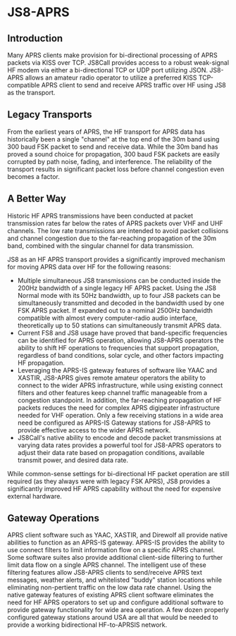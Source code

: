# JS8-APRS

## Introduction
Many APRS clients make provision for bi-directional processing of APRS packets via KISS over TCP.  JS8Call provides access to a robust weak-signal HF modem via either a bi-directional TCP or UDP port utilizing JSON.  JS8-APRS allows an amateur radio operator to utilize a preferred KISS TCP-compatible APRS client to send and receive APRS traffic over HF using JS8 as the transport.

## Legacy Transports
From the earliest years of APRS, the HF transport for APRS data has historically been a single "channel" at the top end of the 30m band using 300 baud FSK packet to send and receive data.  While the 30m band has proved a sound choice for propagation, 300 baud FSK packets are easily corrupted by path noise, fading, and interference.  The reliability of the transport results in significant packet loss before channel congestion even becomes a factor.

## A Better Way
Historic HF APRS transmissions have been conducted at packet transmission rates far below the rates of APRS packets over VHF and UHF channels.  The low rate transmissions are intended to avoid packet collisions and channel congestion due to the far-reaching propagation of the 30m band, combined with the singular channel for data transmission.

JS8 as an HF APRS transport provides a significantly improved mechanism for moving APRS data over HF for the following reasons:

- Multiple simultaneous JS8 transmissions can be conducted inside the 200Hz bandwidth of a single legacy HF APRS packet.  Using the JS8 Normal mode with its 50Hz bandwidth, up to four JS8 packets can be simultaneously transmitted and decoded in the bandwidth used by one FSK APRS packet.  If expanded out to a nominal 2500Hz bandwidth compatible with almost every computer-radio audio interface, theoretically up to 50 stations can simultaneously transmit APRS data.
- Current FS8 and JS8 usage have proved that band-specific frequencies can be identified for APRS operation, allowing JS8-APRS operators the ability to shift HF operations to frequencies that support propagation, regardless of band conditions, solar cycle, and other factors impacting HF propagation.
- Leveraging the APRS-IS gateway features of software like YAAC and XASTIR, JS8-APRS gives remote amateur operators the ability to connect to the wider APRS infrastructure, while using existing connect filters and other features keep channel traffic manageable from a congestion standpoint.  In addition, the far-reaching propagation of HF packets reduces the need for complex APRS digipeater infrastructure needed for VHF operation.  Only a few receiving stations in a wide area need be configured as APRS-IS Gateway stations for JS8-APRS to provide effective access to the wider APRS network.
- JS8Call's native ability to encode and decode packet transmissions at varying data rates provides a powerful tool for JS8-APRS operators to adjust their data rate based on propagation conditions, available transmit power, and desired data rate.

While common-sense settings for bi-directional HF packet operation are still required (as they always were with legacy FSK APRS), JS8 provides a significantly improved HF APRS capability without the need for expensive external hardware.

## Gateway Operations
APRS client software such as YAAC, XASTIR, and Direwolf all provide native abilities to function as an APRS-IS gateway.  APRS-IS provides the ability to use connect filters to limit information flow on a specific APRS channel.  Some software suites also provide additional client-side filtering to further limit data flow on a single APRS channel.  The intelligent use of these filtering features allow JS8-APRS clients to send/receive APRS text messages, weather alerts, and whitelisted "buddy" station locations while eliminating non-pertient traffic on the low data rate channel.  Using the native gateway features of existing APRS client software eliminates the need for HF APRS operators to set up and configure additional software to provide gateway functionality for wide area operation.  A few dozen properly configured gateway stations around USA are all that would be needed to provide a working bidirectional HF-to-APRSIS network.
